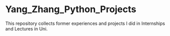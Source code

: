 # Yang_Zhang_Python_Projects
 This repository collects former experiences and projects I did in Internships and Lectures in Uni.
